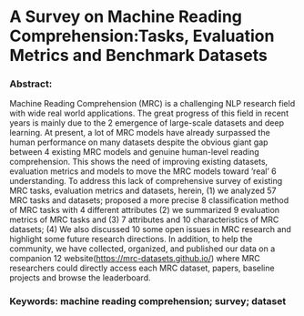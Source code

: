 # A Survey on Machine Reading Comprehension:Tasks, Evaluation Metrics and Benchmark Datasets

### Abstract: 
Machine Reading Comprehension (MRC) is a challenging NLP research field with wide real world applications. The great progress of this field in recent years is mainly due to the 2
emergence of large-scale datasets and deep learning. At present, a lot of MRC models have already surpassed the human performance on many datasets despite the obvious giant gap between 4
existing MRC models and genuine human-level reading comprehension. This shows the need of improving existing datasets, evaluation metrics and models to move the MRC models toward ’real’ 6
understanding. To address this lack of comprehensive survey of existing MRC tasks, evaluation metrics and datasets, herein, (1) we analyzed 57 MRC tasks and datasets; proposed a more precise 8
classification method of MRC tasks with 4 different attributes (2) we summarized 9 evaluation metrics of MRC tasks and (3) 7 attributes and 10 characteristics of MRC datasets; (4) We also discussed 10
some open issues in MRC research and highlight some future research directions. In addition, to help the community, we have collected, organized, and published our data on a companion 12
website(https://mrc-datasets.github.io/) where MRC researchers could directly access each MRC dataset, papers, baseline projects and browse the leaderboard. 

### Keywords: machine reading comprehension; survey; dataset

